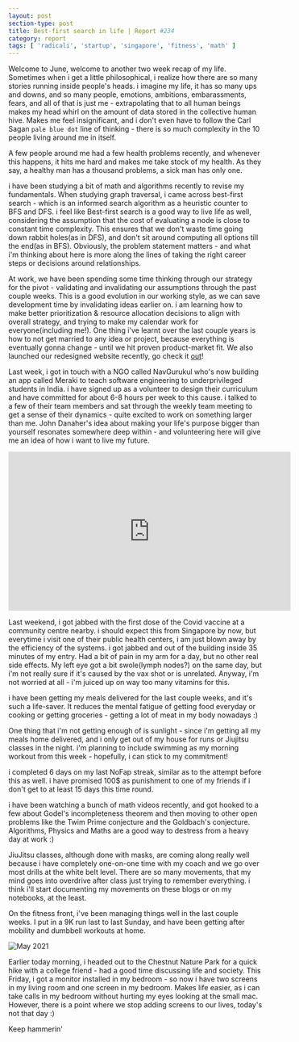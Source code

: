 ```yaml
---
layout: post
section-type: post
title: Best-first search in life | Report #234
category: report
tags: [ 'radicali', 'startup', 'singapore', 'fitness', 'math' ]
---
```


Welcome to June, welcome to another two week recap of my life. Sometimes when i get a little philosophical, i realize how there are so many stories running inside people's heads. i imagine my life, it has so many ups and downs, and so many people, emotions, ambitions, embarassments, fears, and all of that is just me - extrapolating that to all human beings makes my head whirl on the amount of data stored in the collective human hive. Makes me feel insignificant, and i don't even have to follow the Carl Sagan `pale blue dot` line of thinking - there is so much complexity in the 10 people living around me in itself.

A few people around me had a few health problems recently, and whenever this happens, it hits me hard and makes me take stock of my health. As they say, a healthy man has a thousand problems, a sick man has only one. 

i have been studying a bit of math and algorithms recently to revise my fundamentals. When studying graph traversal, i came across best-first search - which is an informed search algorithm as a heuristic counter to BFS and DFS. i feel like Best-first search is a good way to live life as well, considering the assumption that the cost of evaluating a node is close to constant time complexity. This ensures that we don't waste time going down rabbit holes(as in DFS), and don't sit around computing all options till the end(as in BFS). Obviously, the problem statement matters - and what i'm thinking about here is more along the lines of taking the right career steps or decisions around relationships. 

At work, we have been spending some time thinking through our strategy for the pivot - validating and invalidating our assumptions through the past couple weeks. This is a good evolution in our working style, as we can save development time by invalidating ideas earlier on. i am learning how to make better prioritization & resource allocation decisions to align with overall strategy, and trying to make my calendar work for everyone(including me!). One thing i've learnt over the last couple years is how to not get married to any idea or project, because everything is eventually gonna change - until we hit proven product-market fit. We also launched our redesigned website recently, go check it [out](https://radicali.io)!

Last week, i got in touch with a NGO called NavGurukul who's now building an app called Meraki to teach software engineering to underprivileged students in India. i have signed up as a volunteer to design their curriculum and have committed for about 6-8 hours per week to this cause. i talked to a few of their team members and sat through the weekly team meeting to get a sense of their dynamics - quite excited to work on something larger than me. John Danaher's idea about making your life's purpose bigger than yourself resonates somewhere deep within - and volunteering here will give me an idea of how i want to live my future.

<iframe width="560" height="315" src="https://www.youtube.com/embed/-1ZOoQ3uprE" title="YouTube video player" frameborder="0" allow="accelerometer; autoplay; clipboard-write; encrypted-media; gyroscope; picture-in-picture" allowfullscreen></iframe>

Last weekend, i got jabbed with the first dose of the Covid vaccine at a community centre nearby. i should expect this from Singapore by now, but everytime i visit one of their public health centers, i am just blown away by the efficiency of the systems. i got jabbed and out of the building inside 35 minutes of my entry. Had a bit of pain in my arm for a day, but no other real side effects. My left eye got a bit swole(lymph nodes?) on the same day, but i'm not really sure if it's caused by the vax shot or is unrelated. Anyway, i'm not worried at all - i'm juiced up on way too many vitamins for this.

i have been getting my meals delivered for the last couple weeks, and it's such a life-saver. It reduces the mental fatigue of getting food everyday or cooking or getting groceries - getting a lot of meat in my body nowadays :)

One thing that i'm not getting enough of is sunlight - since i'm getting all my meals home delivered, and i only get out of my house for runs or Jiujitsu classes in the night. i'm planning to include swimming as my morning workout from this week - hopefully, i can stick to my commitment!

i completed 6 days on my last NoFap streak, similar as to the attempt before this as well. i have promised 100$ as punishment to one of my friends if i don't get to at least 15 days this time round.

i have been watching a bunch of math videos recently, and got hooked to a few about Godel's incompleteness theorem and then moving to other open problems like the Twim Prime conjecture and the Goldbach's conjecture. Algorithms, Physics and Maths are a good way to destress from a heavy day at work :)

JiuJitsu classes, although done with masks, are coming along really well because i have completely one-on-one time with my coach and we go over most drills at the white belt level. There are so many movements, that my mind goes into overdrive after class just trying to remember everything. i think i'll start documenting my movements on these blogs or on my notebooks, at the least.

On the fitness front, i've been managing things well in the last couple weeks. I put in a 9K run last to last Sunday, and have been getting after mobility and dumbbell workouts at home. 

![May 2021]({{site.baseurl}}/images/IMG_20210531_140242.jpg)

Earlier today morning, i headed out to the Chestnut Nature Park for a quick hike with a college friend - had a good time discussing life and society. This Friday, i got a monitor installed in my bedroom - so now i have two screens in my living room and one screen in my bedroom. Makes life easier, as i can take calls in my bedroom without hurting my eyes looking at the small mac. However, there is a point where we stop adding screens to our lives, today's not that day :)

Keep hammerin'
